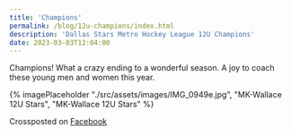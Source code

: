```yaml
---
title: 'Champions'
permalink: /blog/12u-champions/index.html
description: 'Dallas Stars Metro Hockey League 12U Champions'
date: 2023-03-03T12:04:00
---
```


Champions! What a crazy ending to a wonderful season. A joy to coach these young men and women this year.

{% imagePlaceholder "./src/assets/images/IMG_0949e.jpg", "MK-Wallace 12U Stars", "MK-Wallace 12U Stars" %}

Crossposted on [Facebook](https://www.facebook.com/ecrosstexas/posts/pfbid02FT6QqGUZ9pRQW7JHDgnxh6cPSnxxp8PpYYVcFiXZAyMfCuEoMhSmUWZUnwLnUizsl)

